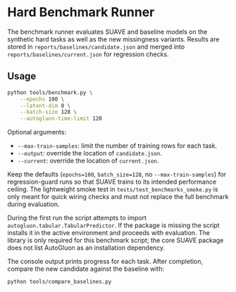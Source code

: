 # Hard Benchmark Runner

The benchmark runner evaluates SUAVE and baseline models on the synthetic hard
tasks as well as the new missingness variants. Results are stored in
`reports/baselines/candidate.json` and merged into
`reports/baselines/current.json` for regression checks.

## Usage

```bash
python tools/benchmark.py \
    --epochs 100 \
    --latent-dim 8 \
    --batch-size 128 \
    --autogluon-time-limit 120
```

Optional arguments:

- `--max-train-samples`: limit the number of training rows for each task.
- `--output`: override the location of `candidate.json`.
- `--current`: override the location of `current.json`.

Keep the defaults (`epochs=100`, `batch_size=128`, no `--max-train-samples`) for
regression-guard runs so that SUAVE trains to its intended performance ceiling.
The lightweight smoke test in `tests/test_benchmarks_smoke.py` is only meant for
quick wiring checks and must not replace the full benchmark during evaluation.

During the first run the script attempts to import
`autogluon.tabular.TabularPredictor`. If the package is missing the script
installs it in the active environment and proceeds with evaluation. The library
is only required for this benchmark script; the core SUAVE package does not
list AutoGluon as an installation dependency.

The console output prints progress for each task. After completion, compare the
new candidate against the baseline with:

```bash
python tools/compare_baselines.py
```
